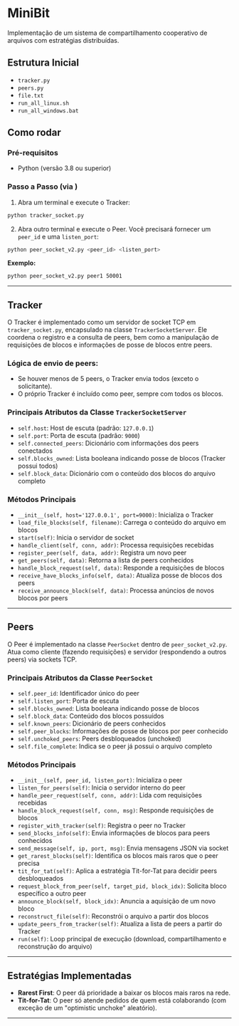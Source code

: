
# MiniBit

Implementação de um sistema de compartilhamento cooperativo de arquivos com estratégias distribuídas.

## Estrutura Inicial

- `tracker.py`
- `peers.py`
- `file.txt`
- `run_all_linux.sh`
- `run_all_windows.bat`

## Como rodar

### Pré-requisitos

- Python (versão 3.8 ou superior)

### Passo a Passo (via )

1. Abra um terminal e execute o Tracker:

```bash
python tracker_socket.py
```

2. Abra outro terminal e execute o Peer. Você precisará fornecer um `peer_id` e uma `listen_port`:

```bash
python peer_socket_v2.py <peer_id> <listen_port>
```

**Exemplo:**

```bash
python peer_socket_v2.py peer1 50001
```

---

## Tracker

O Tracker é implementado como um servidor de socket TCP em `tracker_socket.py`, encapsulado na classe `TrackerSocketServer`. Ele coordena o registro e a consulta de peers, bem como a manipulação de requisições de blocos e informações de posse de blocos entre peers.

### Lógica de envio de peers:

- Se houver menos de 5 peers, o Tracker envia todos (exceto o solicitante).
- O próprio Tracker é incluído como peer, sempre com todos os blocos.

### Principais Atributos da Classe `TrackerSocketServer`

- `self.host`: Host de escuta (padrão: `127.0.0.1`)
- `self.port`: Porta de escuta (padrão: `9000`)
- `self.connected_peers`: Dicionário com informações dos peers conectados
- `self.blocks_owned`: Lista booleana indicando posse de blocos (Tracker possui todos)
- `self.block_data`: Dicionário com o conteúdo dos blocos do arquivo completo

### Métodos Principais

- `__init__(self, host='127.0.0.1', port=9000)`: Inicializa o Tracker
- `load_file_blocks(self, filename)`: Carrega o conteúdo do arquivo em blocos
- `start(self)`: Inicia o servidor de socket
- `handle_client(self, conn, addr)`: Processa requisições recebidas
- `register_peer(self, data, addr)`: Registra um novo peer
- `get_peers(self, data)`: Retorna a lista de peers conhecidos
- `handle_block_request(self, data)`: Responde a requisições de blocos
- `receive_have_blocks_info(self, data)`: Atualiza posse de blocos dos peers
- `receive_announce_block(self, data)`: Processa anúncios de novos blocos por peers

---

## Peers

O Peer é implementado na classe `PeerSocket` dentro de `peer_socket_v2.py`. Atua como cliente (fazendo requisições) e servidor (respondendo a outros peers) via sockets TCP.

### Principais Atributos da Classe `PeerSocket`

- `self.peer_id`: Identificador único do peer
- `self.listen_port`: Porta de escuta
- `self.blocks_owned`: Lista booleana indicando posse de blocos
- `self.block_data`: Conteúdo dos blocos possuídos
- `self.known_peers`: Dicionário de peers conhecidos
- `self.peer_blocks`: Informações de posse de blocos por peer conhecido
- `self.unchoked_peers`: Peers desbloqueados (unchoked)
- `self.file_complete`: Indica se o peer já possui o arquivo completo

### Métodos Principais

- `__init__(self, peer_id, listen_port)`: Inicializa o peer
- `listen_for_peers(self)`: Inicia o servidor interno do peer
- `handle_peer_request(self, conn, addr)`: Lida com requisições recebidas
- `handle_block_request(self, conn, msg)`: Responde requisições de blocos
- `register_with_tracker(self)`: Registra o peer no Tracker
- `send_blocks_info(self)`: Envia informações de blocos para peers conhecidos
- `send_message(self, ip, port, msg)`: Envia mensagens JSON via socket
- `get_rarest_blocks(self)`: Identifica os blocos mais raros que o peer precisa
- `tit_for_tat(self)`: Aplica a estratégia Tit-for-Tat para decidir peers desbloqueados
- `request_block_from_peer(self, target_pid, block_idx)`: Solicita bloco específico a outro peer
- `announce_block(self, block_idx)`: Anuncia a aquisição de um novo bloco
- `reconstruct_file(self)`: Reconstrói o arquivo a partir dos blocos
- `update_peers_from_tracker(self)`: Atualiza a lista de peers a partir do Tracker
- `run(self)`: Loop principal de execução (download, compartilhamento e reconstrução do arquivo)

---

## Estratégias Implementadas

- **Rarest First**: O peer dá prioridade a baixar os blocos mais raros na rede.
- **Tit-for-Tat**: O peer só atende pedidos de quem está colaborando (com exceção de um "optimistic unchoke" aleatório).

---
